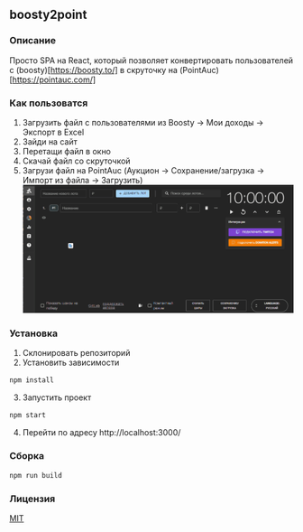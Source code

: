 <!-- Сделай красивый и крутой README -->
## boosty2point
### Описание
Просто SPA на React, который позволяет конвертировать пользователей с (boosty)[https://boosty.to/] в скруточку на (PointAuc)[https://pointauc.com/]
### Как пользоватся
1. Загрузить файл с пользователями из Boosty -> Мои доходы -> Экспорт в Excel
2. Зайди на сайт
3. Перетащи файл в окно
4. Скачай файл со скруточкой
5. Загрузи файл на PointAuc (Аукцион -> Сохранение/загрузка -> Импорт из файла -> Загрузить) 
    ![alt text](
        assets/instruction.gif
    )
### Установка
1. Склонировать репозиторий
2. Установить зависимости
```bash
npm install
```
3. Запустить проект
```bash
npm start
```
4. Перейти по адресу http://localhost:3000/

### Сборка
```bash
npm run build
```

### Лицензия
[MIT](https://choosealicense.com/licenses/mit/)